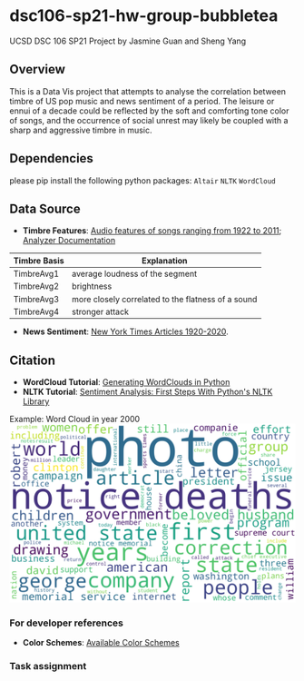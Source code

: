 # dsc106-sp21-hw-group-bubbletea

UCSD DSC 106 SP21 Project by Jasmine Guan and Sheng Yang

## Overview

This is a Data Vis project that attempts to analyse the correlation between timbre of US pop music and news sentiment of a period. The leisure or ennui of a decade could be reflected by the soft and comforting tone color of songs, and the occurrence of social unrest may likely be coupled with a sharp and aggressive timbre in music.

## Dependencies

please pip install the following python packages:
`Altair`
`NLTK`
`WordCloud`

## Data Source

- **Timbre Features**: [Audio features of songs ranging from 1922 to 2011](https://www.kaggle.com/uciml/msd-audio-features?select=year_prediction.csv); [Analyzer Documentation](http://modelai.gettysburg.edu/2012/music/docs/EchoNestAnalyzeDocumentation.pdf)

| Timbre Basis    | Explanation |
| ----------- | ----------- |
| TimbreAvg1  | average loudness of the segment  |
| TimbreAvg2  | brightness |
| TimbreAvg3  | more closely correlated to the flatness of a sound |
| TimbreAvg4  | stronger attack |

- **News Sentiment**: [New York Times Articles 1920-2020](https://www.kaggle.com/tumanovalexander/nyt-articles-data).

## Citation

- **WordCloud Tutorial**: [Generating WordClouds in Python](https://www.datacamp.com/community/tutorials/wordcloud-python)
- **NLTK Tutorial**: [Sentiment Analysis: First Steps With Python's NLTK Library](https://realpython.com/python-nltk-sentiment-analysis/)

Example: Word Cloud in year 2000 ![Word Cloud in 2000](report/word_cloud_plot_2000.png)


### For developer references

- **Color Schemes**: [Available Color Schemes](https://vega.github.io/vega/docs/schemes/#reference)


### Task assignment
